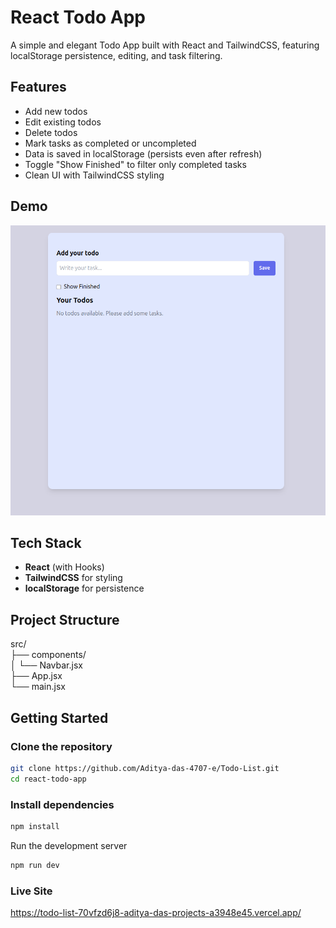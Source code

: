 # React Todo App

A simple and elegant Todo App built with React and TailwindCSS, featuring localStorage persistence, editing, and task filtering.

## Features

- Add new todos  
- Edit existing todos  
- Delete todos  
- Mark tasks as completed or uncompleted  
- Data is saved in localStorage (persists even after refresh)  
- Toggle "Show Finished" to filter only completed tasks  
- Clean UI with TailwindCSS styling  

## Demo

![App Screenshot](/public/image.png)

## Tech Stack

- **React** (with Hooks)  
- **TailwindCSS** for styling  
- **localStorage** for persistence  

## Project Structure

src/ \
├── components/   
│ └── Navbar.jsx    
├── App.jsx   
└── main.jsx


## Getting Started

### Clone the repository  
```bash
git clone https://github.com/Aditya-das-4707-e/Todo-List.git
cd react-todo-app
```
### Install dependencies
```bash
npm install
```
Run the development server
```bash
npm run dev
```
### Live Site
https://todo-list-70vfzd6j8-aditya-das-projects-a3948e45.vercel.app/
